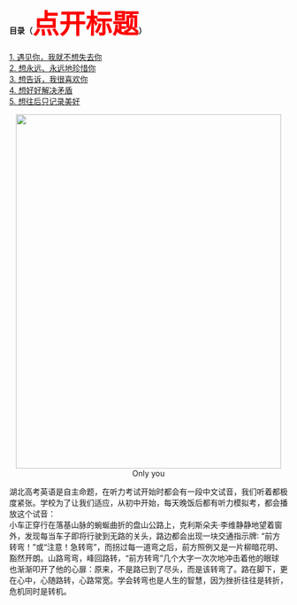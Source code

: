 #### 目录（<font color=red size=9>点开标题</font>）  
[1. 遇见你，我就不想失去你](1.md)  
[2. 想永远、永远地珍惜你](2.md)  
[3. 想告诉，我很喜欢你](3.md)  
[4. 想好好解决矛盾](5.md)  
[5. 想往后只记录美好](4.md)  

<div style="text-align:center"><img src="https://pic2.zhimg.com/80/v2-95b000694b20445686dc488c8f27d0fd_720w.jpg" width = "480" height = "640" align=center/></div>
<center>Only you</center>

湖北高考英语是自主命题，在听力考试开始时都会有一段中文试音，我们听着都极度紧张。学校为了让我们适应，从初中开始，每天晚饭后都有听力模拟考，都会播放这个试音：  
小车正穿行在落基山脉的蜿蜒曲折的盘山公路上，克利斯朵夫·李维静静地望着窗外，发现每当车子即将行驶到无路的关头，路边都会出现一块交通指示牌∶
“前方转弯！”或“注意！急转弯”，而拐过每一道弯之后，前方照例又是一片柳暗花明、豁然开朗。山路弯弯，峰回路转，“前方转弯”几个大字一次次地冲击着他的眼球
也渐渐叩开了他的心扉：原来，不是路已到了尽头，而是该转弯了。路在脚下，更在心中，心随路转，心路常宽。学会转弯也是人生的智慧，因为挫折往往是转折，危机同时是转机。
